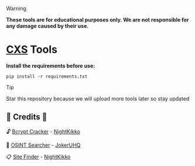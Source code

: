 > [!WARNING]
> **These tools are for educational purposes only. We are not responsible for any damage caused by their use.**
# [CXS](https://discord.gg/N8CJNV6h2Z) Tools

**Install the requirements before use:**

```
pip install -r requirements.txt
```
> [!TIP]
> Star this repository because we will upload more tools later so stay updated
 
## 🚀 Credits 🚀

🔓 [Bcrypt Cracker](https://github.com/jokeruhq/cxs-tools/blob/main/bcrypt_cracker.py) - [NightKikko](https://github.com/NightKikko)

🔎 [OSINT Searcher](https://github.com/jokeruhq/cxs-tools/blob/main/osint_searcher.py) - [JokerUHQ](https://github.com/jokeruhq)

📋 [Site Finder](https://github.com/jokeruhq/cxs-tools/blob/main/cxs_site_finder.py) - [NightKikko](https://github.com/NightKikko)
